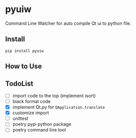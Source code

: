 # pyuiw

Command Line Watcher for auto compile Qt ui to python file.

## Install

```
pip install pyuiw
```


## How to Use



## TodoList

- [ ] import code to the top (implement isort)
- [ ] black format code
- [x] implement Qt.py for `QApplication.translate`
- [x] customize import
- [ ] unittest
- [ ] poetry pypi python package
- [ ] poetry command line tool
